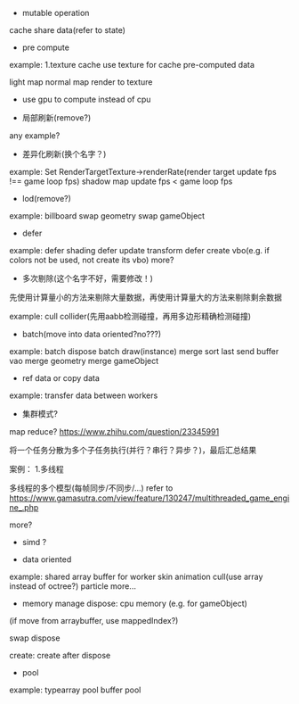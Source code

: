 
- mutable operation

cache
share data(refer to state)

- pre compute


example:
1.texture cache
use texture for cache pre-computed data

light map
normal map
render to texture


- use gpu to compute instead of cpu


- 局部刷新(remove?)

any example?


- 差异化刷新(换个名字？)

example:
Set RenderTargetTexture->renderRate(render target update fps !== game loop fps)
shadow map update fps < game loop fps






- lod(remove?)


example:
billboard
swap geometry
swap gameObject



- defer


example:
defer shading
defer update transform
defer create vbo(e.g. if colors not be used, not create its vbo)
more?



- 多次剔除(这个名字不好，需要修改！)

先使用计算量小的方法来剔除大量数据，再使用计算量大的方法来剔除剩余数据


example:
cull
collider(先用aabb检测碰撞，再用多边形精确检测碰撞)


- batch(move into data oriented?no???)

example:
batch dispose
batch draw(instance)
merge
sort
last send buffer
vao
merge geometry
merge gameObject


- ref data or copy data

example:
transfer data between workers




- 集群模式?

map reduce?
https://www.zhihu.com/question/23345991

将一个任务分散为多个子任务执行(并行？串行？异步？)，最后汇总结果


案例：
1.多线程

多线程的多个模型(每帧同步/不同步/...)
refer to https://www.gamasutra.com/view/feature/130247/multithreaded_game_engine_.php

more?




- simd ?

- data oriented



example:
shared array buffer for worker
skin animation
cull(use array instead of octree?)
particle
more...
- memory manage
dispose:
cpu memory (e.g. for gameObject)

(if move from arraybuffer, use mappedIndex?)



swap dispose






create:
create after dispose








- pool



example:
typearray pool
buffer pool












